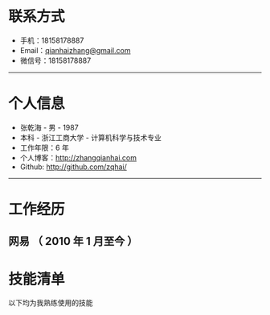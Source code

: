 # 联系方式

- 手机：18158178887
- Email：qianhaizhang@gmail.com
- 微信号：18158178887

---

# 个人信息

 - 张乾海 - 男 - 1987 
 - 本科 - 浙江工商大学 - 计算机科学与技术专业
 - 工作年限：6 年
 - 个人博客：http://zhangqianhai.com
 - Github: http://github.com/zqhai/

---

# 工作经历

## 网易 （ 2010 年 1 月至今 ）

### 

# 技能清单

以下均为我熟练使用的技能
